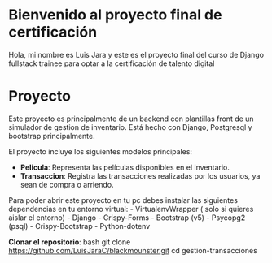 # Bienvenido al proyecto final de certificación

Hola, mi nombre es Luis Jara y este es el proyecto final del curso de Django fullstack trainee para optar a la certificación de talento digital


# Proyecto

Este proyecto es principalmente de un backend con plantillas front de un simulador de gestion de inventario.
Está hecho con Django, Postgresql y bootstrap principalmente.

El proyecto incluye los siguientes modelos principales: 
- **Pelicula**: Representa las películas disponibles en el inventario. 
- **Transaccion**: Registra las transacciones realizadas por los usuarios, ya sean de compra o arriendo.

Para poder abrir este proyecto en tu pc debes instalar las siguientes dependencias en tu entorno virtual:
	- VirtualenvWrapper ( solo si quieres aislar el entorno)
	- Django
	- Crispy-Forms
	- Bootstrap (v5)
	- Psycopg2 (psql)
	- Crispy-Bootstrap
	- Python-dotenv

**Clonar el repositorio**:  bash git clone https://github.com/LuisJaraC/blackmounster.git cd gestion-transacciones
